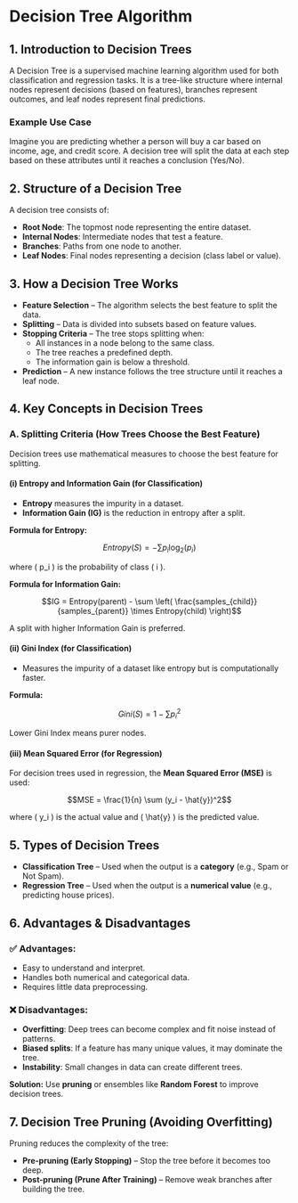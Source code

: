 # Decision Tree Algorithm

## 1. Introduction to Decision Trees
A Decision Tree is a supervised machine learning algorithm used for both classification and regression tasks. It is a tree-like structure where internal nodes represent decisions (based on features), branches represent outcomes, and leaf nodes represent final predictions.

### Example Use Case
Imagine you are predicting whether a person will buy a car based on income, age, and credit score. A decision tree will split the data at each step based on these attributes until it reaches a conclusion (Yes/No).

## 2. Structure of a Decision Tree
A decision tree consists of:

- **Root Node**: The topmost node representing the entire dataset.
- **Internal Nodes**: Intermediate nodes that test a feature.
- **Branches**: Paths from one node to another.
- **Leaf Nodes**: Final nodes representing a decision (class label or value).

## 3. How a Decision Tree Works
- **Feature Selection** – The algorithm selects the best feature to split the data.
- **Splitting** – Data is divided into subsets based on feature values.
- **Stopping Criteria** – The tree stops splitting when:
  - All instances in a node belong to the same class.
  - The tree reaches a predefined depth.
  - The information gain is below a threshold.
- **Prediction** – A new instance follows the tree structure until it reaches a leaf node.

## 4. Key Concepts in Decision Trees
### A. Splitting Criteria (How Trees Choose the Best Feature)
Decision trees use mathematical measures to choose the best feature for splitting.

#### (i) Entropy and Information Gain (for Classification)
- **Entropy** measures the impurity in a dataset.
- **Information Gain (IG)** is the reduction in entropy after a split.

**Formula for Entropy:**
```math
Entropy(S) = -\sum p_i \log_2(p_i)
```
where \( p_i \) is the probability of class \( i \).

**Formula for Information Gain:**
```math
IG = Entropy(parent) - \sum \left( \frac{samples_{child}}{samples_{parent}} \times Entropy(child) \right)
```
A split with higher Information Gain is preferred.

#### (ii) Gini Index (for Classification)
- Measures the impurity of a dataset like entropy but is computationally faster.

**Formula:**
```math
Gini(S) = 1 - \sum p_i^2
```
Lower Gini Index means purer nodes.

#### (iii) Mean Squared Error (for Regression)
For decision trees used in regression, the **Mean Squared Error (MSE)** is used:
```math
MSE = \frac{1}{n} \sum (y_i - \hat{y})^2
```
where \( y_i \) is the actual value and \( \hat{y} \) is the predicted value.

## 5. Types of Decision Trees
- **Classification Tree** – Used when the output is a **category** (e.g., Spam or Not Spam).
- **Regression Tree** – Used when the output is a **numerical value** (e.g., predicting house prices).

## 6. Advantages & Disadvantages
### ✅ Advantages:
- Easy to understand and interpret.
- Handles both numerical and categorical data.
- Requires little data preprocessing.

### ❌ Disadvantages:
- **Overfitting**: Deep trees can become complex and fit noise instead of patterns.
- **Biased splits**: If a feature has many unique values, it may dominate the tree.
- **Instability**: Small changes in data can create different trees.

**Solution:** Use **pruning** or ensembles like **Random Forest** to improve decision trees.

## 7. Decision Tree Pruning (Avoiding Overfitting)
Pruning reduces the complexity of the tree:

- **Pre-pruning (Early Stopping)** – Stop the tree before it becomes too deep.
- **Post-pruning (Prune After Training)** – Remove weak branches after building the tree.

